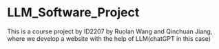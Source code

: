 # LLM_Software_Project
This is a course project by ID2207 by Ruolan Wang and Qinchuan Jiang, where we develop a website with the help of LLM(chatGPT in this case)
